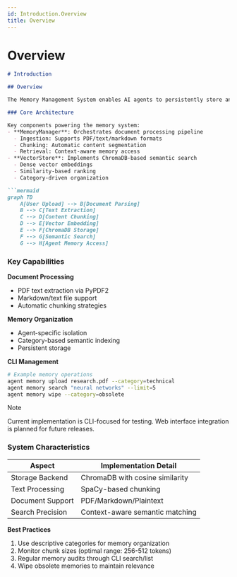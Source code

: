 ```yaml
---
id: Introduction.Overview
title: Overview
---
```

# Overview
```markdown
# Introduction

## Overview

The Memory Management System enables AI agents to persistently store and retrieve information from documents through structured memory operations. This system forms the foundation for context-aware interactions in CLI-based chat environments.

### Core Architecture

Key components powering the memory system:
- **MemoryManager**: Orchestrates document processing pipeline
  - Ingestion: Supports PDF/text/markdown formats
  - Chunking: Automatic content segmentation
  - Retrieval: Context-aware memory access
- **VectorStore**: Implements ChromaDB-based semantic search
  - Dense vector embeddings
  - Similarity-based ranking
  - Category-driven organization

```mermaid
graph TD
    A[User Upload] --> B[Document Parsing]
    B --> C[Text Extraction]
    C --> D[Content Chunking]
    D --> E[Vector Embedding]
    E --> F[ChromaDB Storage]
    F --> G[Semantic Search]
    G --> H[Agent Memory Access]
```

### Key Capabilities

**Document Processing**
- PDF text extraction via PyPDF2
- Markdown/text file support
- Automatic chunking strategies

**Memory Organization**
- Agent-specific isolation
- Category-based semantic indexing
- Persistent storage

**CLI Management**
```bash
# Example memory operations
agent memory upload research.pdf --category=technical
agent memory search "neural networks" --limit=5
agent memory wipe --category=obsolete
```

> [!NOTE]
> Current implementation is CLI-focused for testing. Web interface integration is planned for future releases.

### System Characteristics

| Aspect              | Implementation Detail              |
|---------------------|------------------------------------|
| Storage Backend     | ChromaDB with cosine similarity    |
| Text Processing     | SpaCy-based chunking               |
| Document Support    | PDF/Markdown/Plaintext             |
| Search Precision    | Context-aware semantic matching    |

**Best Practices**
1. Use descriptive categories for memory organization
2. Monitor chunk sizes (optimal range: 256-512 tokens)
3. Regular memory audits through CLI search/list
4. Wipe obsolete memories to maintain relevance
```
